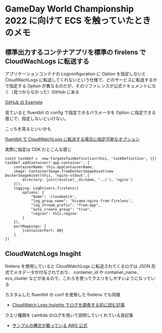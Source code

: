 # GameDay World Championship 2022 に向けて ECS を触っていたときのメモ

## 標準出力するコンテナアプリを標準の firelens で CloudWachLogs に転送する

アプリケーションコンテナの Logconfiguration に Option を指定しないと CloudWachLogs に転送してくれないという仕様で、どのサービスに転送するかで指定する Option が異なるのだが、そのリファレンスが公式ドキュメントになく（見つからなかった）GitHub にある

[GitHub の Example](https://github.com/aws-samples/amazon-ecs-firelens-examples/tree/mainline/examples/fluent-bit)

見ていると fluentbit の config で指定できるパラメータを Option に指定できる感じで、指定しないといけない。

こっちを見るといいかも

[fluentbit で CloudWatchLogs に転送する場合に指定可能なオプション](https://docs.fluentbit.io/manual/pipeline/outputs/cloudwatch)

実際に指定は CDK だとこんな感じ

```
const taskDef =  new FargateTaskDefinition(this, 'taskDefinition', {})
taskDef.addContainer('app-container', {
    containerName: this.appContainerName,
    image: ContainerImage.fromDockerImageAsset(new DockerImageAsset(this, 'nginx-stdout',{
        directory: join(resolve(__dirname, '../'), 'nginx')
    })),
    logging: LogDrivers.firelens({
        options: {
            "Name": 'cloudwatch',
            "log_group_name": 'hisama-nginx-from-firelens',
            "log_stream_prefix": "from-app",
            "auto_create_group": "true",
            "region": this.region
        }
    }),
    portMappings: [
        {containerPort: 80}
    ]
})
```

## CloudWatchLogs Insgiht

firelens を使用していると CloudWatchLogs に転送されてくるログは JSON 形式でメタデータが付与されており、
container_id や container_name、ecs_cluster などがあるので、これらを使ってクエリをしやすいようになっている

カスタムした fluentbit の conf を使用した firelens でも同様

- [CloudWatch Logs Insights でログを調査する前に読む記事](https://dev.classmethod.jp/articles/how-to-cloudwatch-logs-insights)

クエリ種類を Lambda のログを用いて説明していくれている良記事

- [サンプルの構文が載っている AWS 公式](https://docs.aws.amazon.com/ja_jp/AmazonCloudWatch/latest/logs/CWL_QuerySyntax-examples.html)
